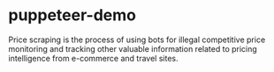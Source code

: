 # puppeteer-demo
Price scraping is the process of using bots for illegal competitive price monitoring and tracking other valuable information related to pricing intelligence from e-commerce and travel sites.
